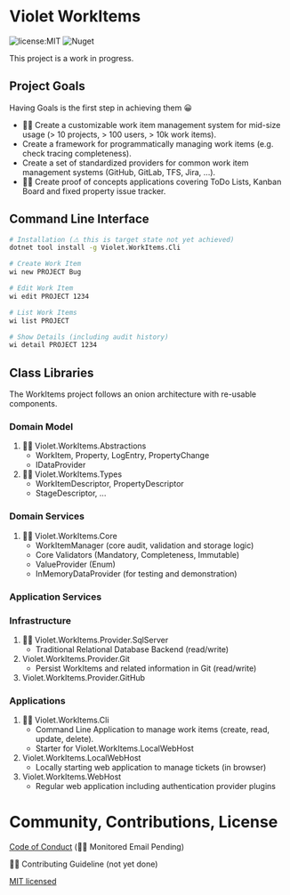 # Violet WorkItems

![license:MIT](https://img.shields.io/github/license/violetgrass/workitems?style=flat-square)
![Nuget](https://img.shields.io/nuget/v/Violet.WorkItems.Core?style=flat-square)

This project is a work in progress.

## Project Goals

Having Goals is the first step in achieving them 😀

- 🏃‍♂️ Create a customizable work item management system for mid-size usage (> 10 projects, > 100 users, > 10k work items).
- Create a framework for programmatically managing work items (e.g. check tracing completeness).
- Create a set of standardized providers for common work item management systems (GitHub, GitLab, TFS, Jira, ...).
- 🏃‍♂️ Create proof of concepts applications covering ToDo Lists, Kanban Board and fixed property issue tracker.

## Command Line Interface
````sh
# Installation (⚠ this is target state not yet achieved)
dotnet tool install -g Violet.WorkItems.Cli
````

````sh
# Create Work Item
wi new PROJECT Bug

# Edit Work Item
wi edit PROJECT 1234

# List Work Items
wi list PROJECT

# Show Details (including audit history)
wi detail PROJECT 1234
````

## Class Libraries

The WorkItems project follows an onion architecture with re-usable components.

### Domain Model

1. 🏃‍♂️ Violet.WorkItems.Abstractions
   - WorkItem, Property, LogEntry, PropertyChange
   - IDataProvider
1. 🏃‍♂️ Violet.WorkItems.Types
   - WorkItemDescriptor, PropertyDescriptor
   - StageDescriptor, ...

### Domain Services

1. 🏃‍♂️ Violet.WorkItems.Core
   - WorkItemManager (core audit, validation and storage logic)
   - Core Validators (Mandatory, Completeness, Immutable)
   - ValueProvider (Enum)
   - InMemoryDataProvider (for testing and demonstration)

### Application Services

### Infrastructure

1. 🏃‍♂️ Violet.WorkItems.Provider.SqlServer
   - Traditional Relational Database Backend (read/write)
1. Violet.WorkItems.Provider.Git
   - Persist WorkItems and related information in Git (read/write)
1. Violet.WorkItems.Provider.GitHub

### Applications

1. 🏃‍♂️ Violet.WorkItems.Cli
   - Command Line Application to manage work items (create, read, update, delete).
   - Starter for Violet.WorkItems.LocalWebHost
1. Violet.WorkItems.LocalWebHost
   - Locally starting web application to manage tickets (in browser)
1. Violet.WorkItems.WebHost
   - Regular web application including authentication provider plugins

# Community, Contributions, License

[Code of Conduct](CODE_OF_CONDUCT.md) (🏃‍♂️ Monitored Email Pending)

🏃‍♂️ Contributing Guideline (not yet done)

[MIT licensed](LICENSE.md)